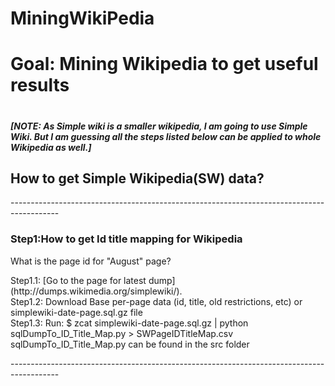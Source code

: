# MiningWikiPedia
<h1>Goal: Mining Wikipedia to get useful results <h1>
<h5>[NOTE: As Simple wiki is a smaller wikipedia, I am going to use Simple Wiki. But I am guessing all the steps listed below can be applied to whole Wikipedia as well.]</h5>

<h2>How to get Simple Wikipedia(SW) data?</h2>
------------------------------------------------------------------------------------------
<h3>Step1:How to get Id title mapping for Wikipedia</h3>
What is the page id for "August" page?
<p>
Step1.1: [Go to the page for latest dump](http://dumps.wikimedia.org/simplewiki/).</br>
Step1.2: Download Base per-page data (id, title, old restrictions, etc) or simplewiki-date-page.sql.gz file</br>
Step1.3: Run: $ zcat simplewiki-date-page.sql.gz | python sqlDumpTo_ID_Title_Map.py > SWPageIDTitleMap.csv
sqlDumpTo_ID_Title_Map.py can be found in the src folder
</p>
------------------------------------------------------------------------------------------

